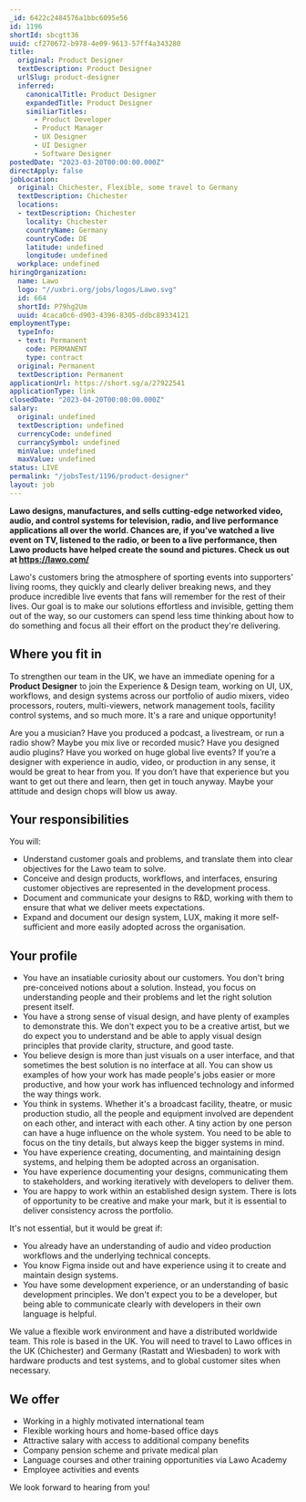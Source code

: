 ```yaml
---
_id: 6422c2484576a1bbc6095e56
id: 1196
shortId: sbcgtt36
uuid: cf270672-b978-4e09-9613-57ff4a343280
title:
  original: Product Designer
  textDescription: Product Designer
  urlSlug: product-designer
  inferred:
    canonicalTitle: Product Designer
    expandedTitle: Product Designer
    similiarTitles: 
      - Product Developer
      - Product Manager
      - UX Designer
      - UI Designer
      - Software Designer
postedDate: "2023-03-20T00:00:00.000Z"
directApply: false
jobLocation:
  original: Chichester, Flexible, some travel to Germany
  textDescription: Chichester
  locations:
  - textDescription: Chichester
    locality: Chichester
    countryName: Germany
    countryCode: DE
    latitude: undefined
    longitude: undefined
  workplace: undefined
hiringOrganization:
  name: Lawo
  logo: "//uxbri.org/jobs/logos/Lawo.svg"
  id: 664
  shortId: P79hg2Um
  uuid: 4caca0c6-d903-4396-8305-ddbc89334121
employmentType:
  typeInfo:
  - text: Permanent
    code: PERMANENT
    type: contract
  original: Permanent
  textDescription: Permanent
applicationUrl: https://short.sg/a/27922541
applicationType: link
closedDate: "2023-04-20T00:00:00.000Z"
salary:
  original: undefined
  textDescription: undefined
  currencyCode: undefined
  currancySymbol: undefined
  minValue: undefined
  maxValue: undefined
status: LIVE
permalink: "/jobsTest/1196/product-designer"
layout: job
---
```

<p><strong>Lawo designs, manufactures, and sells cutting-edge networked video, audio, and control systems for television, radio, and live performance applications all over the world. Chances are, if you've watched a live event on TV, listened to the radio, or been to a live performance, then Lawo products have helped create the sound and pictures. Check us out at <a href="https://lawo.com/">https://lawo.com/</a></strong></p>
<p>Lawo's customers bring the atmosphere of sporting events into supporters' living rooms, they quickly and clearly deliver breaking news, and they produce incredible live events that fans will remember for the rest of their lives. Our goal is to make our solutions effortless and invisible, getting them out of the way, so our customers can spend less time thinking about how to do something and focus all their effort on the product they're delivering.</p>
<h2 id="where-you-fit-in">Where you fit in</h2>
<p>To strengthen our team in the UK, we have an immediate opening for a <strong>Product Designer</strong> to join the Experience &amp; Design team, working on UI, UX, workflows, and design systems across our portfolio of audio mixers, video processors, routers, multi-viewers, network management tools, facility control systems, and so much more. It's a rare and unique opportunity!</p>
<p>Are you a musician? Have you produced a podcast, a livestream, or run a radio show? Maybe you mix live or recorded music? Have you designed audio plugins? Have you worked on huge global live events? If you’re a designer with experience in audio, video, or production in any sense, it would be great to hear from you. If you don’t have that experience but you want to get out there and learn, then get in touch anyway. Maybe your attitude and design chops will blow us away.</p>
<h2 id="your-responsibilities">Your responsibilities</h2>
<p>You will:</p>
<ul>
<li>Understand customer goals and problems, and translate them into clear objectives for the Lawo team to solve.</li>
<li>Conceive and design products, workflows, and interfaces, ensuring customer objectives are represented in the development process.</li>
<li>Document and communicate your designs to R&amp;D, working with them to ensure that what we deliver meets expectations.</li>
<li>Expand and document our design system, LUX, making it more self-sufficient and more easily adopted across the organisation.</li>
</ul>
<h2 id="your-profile">Your profile</h2>
<ul>
<li>You have an insatiable curiosity about our customers. You don't bring pre-conceived notions about a solution. Instead, you focus on understanding people and their problems and let the right solution present itself.</li>
<li>You have a strong sense of visual design, and have plenty of examples to demonstrate this. We don't expect you to be a creative artist, but we do expect you to understand and be able to apply visual design principles that provide clarity, structure, and good taste.</li>
<li>You believe design is more than just visuals on a user interface, and that sometimes the best solution is no interface at all. You can show us examples of how your work has made people's jobs easier or more productive, and how your work has influenced technology and informed the way things work.</li>
<li>You think in systems. Whether it's a broadcast facility, theatre, or music production studio, all the people and equipment involved are dependent on each other, and interact with each other. A tiny action by one person can have a huge influence on the whole system. You need to be able to focus on the tiny details, but always keep the bigger systems in mind.</li>
<li>You have experience creating, documenting, and maintaining design systems, and helping them be adopted across an organisation.</li>
<li>You have experience documenting your designs, communicating them to stakeholders, and working iteratively with developers to deliver them.</li>
<li>You are happy to work within an established design system. There is lots of opportunity to be creative and make your mark, but it is essential to deliver consistency across the portfolio.</li>
</ul>
<p>It's not essential, but it would be great if:</p>
<ul>
<li>You already have an understanding of audio and video production workflows and the underlying technical concepts.</li>
<li>You know Figma inside out and have experience using it to create and maintain design systems.</li>
<li>You have some development experience, or an understanding of basic development principles. We don't expect you to be a developer, but being able to communicate clearly with developers in their own language is helpful.</li>
</ul>
<p>We value a flexible work environment and have a distributed worldwide team. This role is based in the UK. You will need to travel to Lawo offices in the UK (Chichester) and Germany (Rastatt and Wiesbaden) to work with hardware products and test systems, and to global customer sites when necessary.</p>
<h2 id="we-offer">We offer</h2>
<ul>
<li>Working in a highly motivated international team</li>
<li>Flexible working hours and home-based office days</li>
<li>Attractive salary with access to additional company benefits</li>
<li>Company pension scheme and private medical plan</li>
<li>Language courses and other training opportunities via Lawo Academy</li>
<li>Employee activities and events</li>
</ul>
<p>We look forward to hearing from you!</p>

